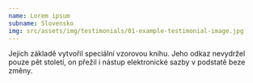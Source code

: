 ```yaml
---
name: Lorem ipsum
subname: Slovensko
img: src/assets/img/testimonials/01-example-testimonial-image.jpg
---
```


Jejich základě vytvořil speciální vzorovou knihu. Jeho odkaz nevydržel pouze pět století, on přežil i nástup elektronické sazby v podstatě beze změny.
